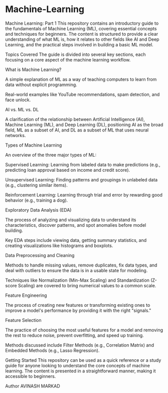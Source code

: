 ﻿# Machine-Learning

Machine Learning: Part 1
This repository contains an introductory guide to the fundamentals of Machine Learning (ML), covering essential concepts and techniques for beginners. The content is structured to provide a clear understanding of what ML is, how it relates to other fields like AI and Deep Learning, and the practical steps involved in building a basic ML model.

Topics Covered
The guide is divided into several key sections, each focusing on a core aspect of the machine learning workflow.

What is Machine Learning?

A simple explanation of ML as a way of teaching computers to learn from data without explicit programming.

Real-world examples like YouTube recommendations, spam detection, and face unlock.

AI vs. ML vs. DL

A clarification of the relationship between Artificial Intelligence (AI), Machine Learning (ML), and Deep Learning (DL), positioning AI as the broad field, ML as a subset of AI, and DL as a subset of ML that uses neural networks.

Types of Machine Learning

An overview of the three major types of ML:

Supervised Learning: Learning from labeled data to make predictions (e.g., predicting loan approval based on income and credit score).

Unsupervised Learning: Finding patterns and groupings in unlabeled data (e.g., clustering similar items).

Reinforcement Learning: Learning through trial and error by rewarding good behavior (e.g., training a dog).

Exploratory Data Analysis (EDA)

The process of analyzing and visualizing data to understand its characteristics, discover patterns, and spot anomalies before model building.

Key EDA steps include viewing data, getting summary statistics, and creating visualizations like histograms and boxplots.

Data Preprocessing and Cleaning

Methods to handle missing values, remove duplicates, fix data types, and deal with outliers to ensure the data is in a usable state for modeling.

Techniques like Normalization (Min-Max Scaling) and Standardization (Z-score Scaling) are covered to bring numerical values to a common scale.

Feature Engineering

The process of creating new features or transforming existing ones to improve a model's performance by providing it with the right "signals."

Feature Selection

The practice of choosing the most useful features for a model and removing the rest to reduce noise, prevent overfitting, and speed up training.

Methods discussed include Filter Methods (e.g., Correlation Matrix) and Embedded Methods (e.g., Lasso Regression).

Getting Started
This repository can be used as a quick reference or a study guide for anyone looking to understand the core concepts of machine learning. The content is presented in a straightforward manner, making it accessible to beginners.

Author
AVINASH MARKAD
